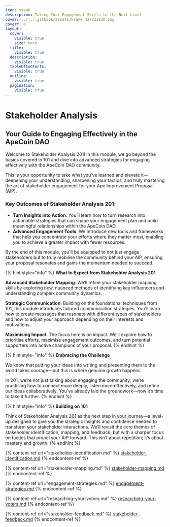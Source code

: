 ```yaml
---
icon: steak
description: Taking Your Engagement Skills to the Next Level
cover: ../../.gitbook/assets/Frame 427321830.png
coverY: 0
layout:
  cover:
    visible: true
    size: hero
  title:
    visible: true
  description:
    visible: true
  tableOfContents:
    visible: true
  outline:
    visible: true
  pagination:
    visible: true
---
```


# Stakeholder Analysis

## Your Guide to Engaging Effectively in the ApeCoin DAO

Welcome to Stakeholder Analysis 201! In this module, we go beyond the basics covered in 101 and dive into advanced strategies for engaging effectively with the ApeCoin DAO community.&#x20;

This is your opportunity to take what you’ve learned and elevate it—deepening your understanding, sharpening your tactics, and truly mastering the art of stakeholder engagement for your Ape Improvement Proposal (AIP).

### **Key Outcomes of Stakeholder Analysis 201**:

* **Turn Insights into Action**: You’ll learn how to turn research into actionable strategies that can shape your engagement plan and build meaningful relationships within the ApeCoin DAO.
* **Advanced Engagement Tools**: We introduce new tools and frameworks that help you concentrate your efforts where they matter most, enabling you to achieve a greater impact with fewer resources.

By the end of this module, you'll be equipped to not just engage stakeholders but to truly mobilise the community behind your AIP, ensuring your proposal resonates and gains the momentum needed to succeed.

{% hint style="info" %}
**What to Expect from Stakeholder Analysis 201**

**Advanced Stakeholder Mapping**: We’ll refine your stakeholder mapping skills by exploring new, nuanced methods of identifying key influencers and understanding complex community dynamics.



**Strategic Communication**: Building on the foundational techniques from 101, this module introduces tailored communication strategies. You'll learn how to create messages that resonate with different types of stakeholders and how to adjust your approach depending on their interests and motivations.



**Maximising Impact**: The focus here is on impact. We’ll explore how to prioritise efforts, maximise engagement outcomes, and turn potential supporters into active champions of your proposal.
{% endhint %}

{% hint style="info" %}
**Embracing the Challenge**

We know that putting your ideas into writing and presenting them to the world takes courage—but this is where genuine growth happens.&#x20;

In 201, we’re not just talking about engaging the community; we’re practising how to connect more deeply, listen more effectively, and refine our ideas collaboratively. You’ve already laid the groundwork—now it’s time to take it further.
{% endhint %}

{% hint style="info" %}
**Building on 101**

Think of Stakeholder Analysis 201 as the next step in your journey—a level-up designed to give you the strategic insights and confidence needed to transform your stakeholder interactions. We’ll revisit the core themes of stakeholder identification, mapping, and feedback, but with a sharper focus on tactics that propel your AIP forward. This isn’t about repetition; it’s about mastery and growth.
{% endhint %}

{% content-ref url="stakeholder-identification.md" %}
[stakeholder-identification.md](stakeholder-identification.md)
{% endcontent-ref %}

{% content-ref url="stakeholder-mapping.md" %}
[stakeholder-mapping.md](stakeholder-mapping.md)
{% endcontent-ref %}

{% content-ref url="engagement-strategies.md" %}
[engagement-strategies.md](engagement-strategies.md)
{% endcontent-ref %}

{% content-ref url="researching-your-voters.md" %}
[researching-your-voters.md](researching-your-voters.md)
{% endcontent-ref %}

{% content-ref url="stakeholder-feedback.md" %}
[stakeholder-feedback.md](stakeholder-feedback.md)
{% endcontent-ref %}
